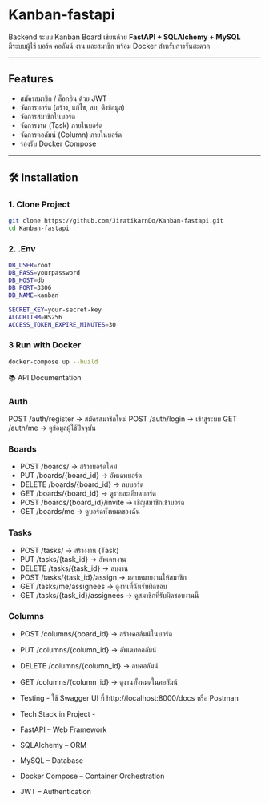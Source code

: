 # Kanban-fastapi

Backend ระบบ Kanban Board เขียนด้วย **FastAPI + SQLAlchemy + MySQL**  
มีระบบผู้ใช้ บอร์ด คอลัมน์ งาน และสมาชิก พร้อม Docker สำหรับการรันสะดวก  

---

## Features
- สมัครสมาชิก / ล็อกอิน ด้วย JWT
- จัดการบอร์ด (สร้าง, แก้ไข, ลบ, ดึงข้อมูล)
- จัดการสมาชิกในบอร์ด
- จัดการงาน (Task) ภายในบอร์ด
- จัดการคอลัมน์ (Column) ภายในบอร์ด
- รองรับ Docker Compose

---

## 🛠️ Installation

### 1. Clone Project
```bash
git clone https://github.com/JiratikarnDo/Kanban-fastapi.git
cd Kanban-fastapi
```
### 2. .Env
``` bash
DB_USER=root
DB_PASS=yourpassword
DB_HOST=db
DB_PORT=3306
DB_NAME=kanban

SECRET_KEY=your-secret-key
ALGORITHM=HS256
ACCESS_TOKEN_EXPIRE_MINUTES=30
```

### 3 Run with Docker
``` bash
docker-compose up --build
```

📚 API Documentation

### Auth
POST /auth/register → สมัครสมาชิกใหม่
POST /auth/login → เข้าสู่ระบบ
GET /auth/me → ดูข้อมูลผู้ใช้ปัจจุบัน

### Boards
- POST /boards/ → สร้างบอร์ดใหม่
- PUT /boards/{board_id} → อัพเดทบอร์ด
- DELETE /boards/{board_id} → ลบบอร์ด
- GET /boards/{board_id} → ดูรายละเอียดบอร์ด
- POST /boards/{board_id}/invite → เชิญสมาชิกเข้าบอร์ด
- GET /boards/me → ดูบอร์ดทั้งหมดของฉัน

### Tasks
- POST /tasks/ → สร้างงาน (Task)
- PUT /tasks/{task_id} → อัพเดทงาน
- DELETE /tasks/{task_id} → ลบงาน
- POST /tasks/{task_id}/assign → มอบหมายงานให้สมาชิก
- GET /tasks/me/assignees → ดูงานที่ฉันรับผิดชอบ
- GET /tasks/{task_id}/assignees → ดูสมาชิกที่รับผิดชอบงานนี้

### Columns
- POST /columns/{board_id} → สร้างคอลัมน์ในบอร์ด
- PUT /columns/{column_id} → อัพเดทคอลัมน์
- DELETE /columns/{column_id} → ลบคอลัมน์
- GET /columns/{column_id} → ดูงานทั้งหมดในคอลัมน์

- Testing -
ใช้ Swagger UI ที่ http://localhost:8000/docs
หรือ Postman

- Tech Stack in Project -
- FastAPI – Web Framework
- SQLAlchemy – ORM
- MySQL – Database
- Docker Compose – Container Orchestration
- JWT – Authentication
